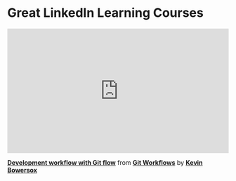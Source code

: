 <h1>Great LinkedIn Learning Courses</h1>

<div style="position:relative;height:0;padding-bottom:56.25%"><iframe width="640" height="360" src="https://www.linkedin.com/learning/embed/git-workflows/development-workflow-with-git-flow?autoplay=false&claim=AQEElabSsFfYgQAAAYnl7wZOmqL0U1DGlw4KxHV8s1Q8gqvGKodmdkGCphCew0PNFZX35qs7OPeZ5Es7ZzrX7B8ZUarGC6ga8UYPuToBcSX0FXKZX6mVsRivCNH2RbrQdrd410j7g1y7SfL8ydE6azfRZqo1qG9dB69V0zv_NLM2xZ46-LG_bczFiVM1d0k-WlkBvbWa-nDH5auC7w_TmX4PZL24mwZRlqrXdEEUTu7OcApt7r7kMp4XyTMpmvlAGg8thlUgfeQEfA0VSBZ18dT-AdG2YCoZBHPUmiZ2590XPlPvpzD_lPsFarBkxYu6tyDJ4JZhrzzfSfk2uU-QiTXbBpP9x2Drtqd-B8hiD-lvIDJVVHbB4fa04NUUraAttQ0fXaKqzr9z8Pp0nQPr3L_NlT__6Ou_9QYa-Po0nLajN6x5BGrQlv5eMhpwgsDiEaltkkmihrWjuKhI6JSvpzbKaSwqxiz-w7kOFWm9y6Nu5-QEoTIzqTBsncYCkfG5u_k4LdnKCuu2BX7k03xCStF_qvVFPi4tJiTBrJnFKu2CH4F1BufxAfxsoRCtFhAO32rsz6kyFcvjuqLAOz_MP6zX9YQ89PsVZTmbFG1Q7KmbysY1OWa0YACUxQfLq4Y2waYOuhI_J00vollZGh-U-f-2qXP-sjxk80GtiXvxQ4nz-X_xkbYMncjQdqFAnm5oJIxQAIy7LvUR6wLi9GINhHFxYwr2-hjThe-ttdfuAPIJsrFEyf_GhNTKRBsZ8QCu3pMmI7EE_BCNMpxroR6kdDt6oMd3lCD5d1a4Rjna2rZcU2Q85SFBR47C_JsPjBc9h_NyvNeTymuRq9XylSYZLmDyt1N_fgURUwNsq7dakVOKfEbW9e-6kHcsZA0KnKeaWeYnRUhB0x4_JdufsyBfh-UxQDNzHUb-v9bSSZE9G_fIBPRopW-kdngghVyTNh31ffmRBV2CkWBpGVx8y4qZgxISheDrdhUjO5XTX7r-WMwAT26r-OCY8A9mf6RqwdoGgXrSffnQcs8dmGHDfLC9jilwOYvX5rwlIU9taEjwHS8T0KsA0RH8Et5zssfhYljxzzoLW3_zGbaKhh3J_BqYPEe12_CTFeukHRb3w_9XaFEHw5vJ9ZFq1WqdsYwptwmZ_9Neee3iNpF7y-JLV81dFJde54NZmkMEp_p-RYuxrI_K-IzuFRvoBhiL8uF-vPKu8lJsBc7d41KhAlmpde29TA" mozallowfullscreen="true" webkitallowfullscreen="true" allowfullscreen="true" frameborder="0" style="position:absolute;width:100%;height:100%;left:0"></iframe></div><p><strong><a href="https://www.linkedin.com/learning/git-workflows/development-workflow-with-git-flow?trk=embed_lil">Development workflow with Git flow</a></strong> from <strong><a href="https://www.linkedin.com/learning/git-workflows?trk=embed_lil">Git Workflows</a></strong> by <strong><a href="https://www.linkedin.com/learning/instructors/kevin-bowersox?trk=embed_lil">Kevin Bowersox</a></strong></p>